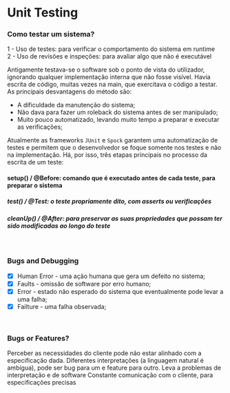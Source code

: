 # Unit Testing

### Como testar um sistema?

1 - Uso de testes: para verificar o comportamento do sistema em runtime <br>
2 - Uso de revisões e inspeções: para avaliar algo que não é executável <br>

Antigamente testava-se o software sob o ponto de vista do utilizador, ignorando qualquer implementação interna que não fosse visível. Havia escrita de código, muitas vezes na main, que exercitava o código a testar.
As principais desvantagens do método são:
- A dificuldade da manutenção do sistema;
- Não dava para fazer um roleback do sistema antes de ser manipulado;
- Muito pouco automatizado, levando muito tempo a preparar e executar as verificações;

Atualmente as frameworks `JUnit` e `Spock` garantem uma automatização de testes e permitem que o desenvolvedor se foque somente nos testes e não na implementação. Há, por isso, três etapas principais no processo da escrita de um teste: <br>
#### setup() / @Before: comando que é executado antes de cada teste, para preparar o sistema
##### test() / @Test: o teste propriamente dito, com asserts ou verificações
##### cleanUp() / @After: para preservar as suas propriedades que possam ter sido modificadas ao longo do teste
<br>

### Bugs and Debugging

- [X] Human Error - uma ação humana que gera um defeito no sistema; <br>
- [X] Faults - omissão de software por erro humano; <br>
- [X] Error - estado não esperado do sistema que eventualmente pode levar a uma falha; <br>
- [X] Failture - uma falha observada; <br>
<br>

### Bugs or Features?

Perceber as necessidades do cliente pode não estar alinhado com a especificação dada.
Diferentes interpretações (a linguagem natural é ambígua), pode ser bug para um e feature para outro.
Leva a problemas de interpretação e de software
Constante comunicação com o cliente, para especificações precisas